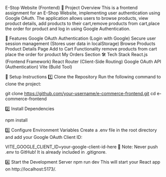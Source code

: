 E-Stop Website (Frontend) 
📌 Project Overview
This is a frontend assignment for an E-Shop Website, implementing user authentication using Google OAuth. The application allows users to browse products, view product details, add products to their cart,remove products from cart,place the order for product and log in using Google Authentication.

🚀 Features
Google OAuth Authentication (Login with Google)
Secure user session management (Stores user data in localStorage)
Browse Products
Product Details Page
Add to Cart Functionality
remove products from cart
place the order for product
My Orders Section
🛠️ Tech Stack
React.js (Frontend Framework)
React Router (Client-Side Routing)
Google OAuth API (Authentication)
Vite (Build Tool)

📝 Setup Instructions
1️⃣ Clone the Repository
Run the following command to clone the project:


git clone https://github.com/your-username/e-commerce-frontend.git
cd e-commerce-frontend

2️⃣ Install Dependencies

npm install

3️⃣ Configure Environment Variables
Create a .env file in the root directory and add your Google OAuth Client ID:

VITE_GOOGLE_CLIENT_ID=your-google-client-id-here
🔹 Note: Never push .env to GitHub! It is already included in .gitignore.

4️⃣ Start the Development Server
npm run dev
This will start your React app on http://localhost:5173/.
